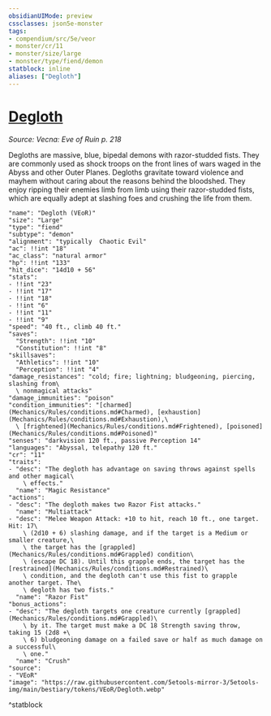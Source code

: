 ```yaml
---
obsidianUIMode: preview
cssclasses: json5e-monster
tags:
- compendium/src/5e/veor
- monster/cr/11
- monster/size/large
- monster/type/fiend/demon
statblock: inline
aliases: ["Degloth"]
---
```

# [Degloth](Mechanics\bestiary\fiend/degloth-veor.md)
*Source: Vecna: Eve of Ruin p. 218*  

Degloths are massive, blue, bipedal demons with razor-studded fists. They are commonly used as shock troops on the front lines of wars waged in the Abyss and other Outer Planes. Degloths gravitate toward violence and mayhem without caring about the reasons behind the bloodshed. They enjoy ripping their enemies limb from limb using their razor-studded fists, which are equally adept at slashing foes and crushing the life from them.

```statblock
"name": "Degloth (VEoR)"
"size": "Large"
"type": "fiend"
"subtype": "demon"
"alignment": "typically  Chaotic Evil"
"ac": !!int "18"
"ac_class": "natural armor"
"hp": !!int "133"
"hit_dice": "14d10 + 56"
"stats":
- !!int "23"
- !!int "17"
- !!int "18"
- !!int "6"
- !!int "11"
- !!int "9"
"speed": "40 ft., climb 40 ft."
"saves":
  "Strength": !!int "10"
  "Constitution": !!int "8"
"skillsaves":
  "Athletics": !!int "10"
  "Perception": !!int "4"
"damage_resistances": "cold; fire; lightning; bludgeoning, piercing, slashing from\
  \ nonmagical attacks"
"damage_immunities": "poison"
"condition_immunities": "[charmed](Mechanics/Rules/conditions.md#Charmed), [exhaustion](Mechanics/Rules/conditions.md#Exhaustion),\
  \ [frightened](Mechanics/Rules/conditions.md#Frightened), [poisoned](Mechanics/Rules/conditions.md#Poisoned)"
"senses": "darkvision 120 ft., passive Perception 14"
"languages": "Abyssal, telepathy 120 ft."
"cr": "11"
"traits":
- "desc": "The degloth has advantage on saving throws against spells and other magical\
    \ effects."
  "name": "Magic Resistance"
"actions":
- "desc": "The degloth makes two Razor Fist attacks."
  "name": "Multiattack"
- "desc": "Melee Weapon Attack: +10 to hit, reach 10 ft., one target. Hit: 17\
    \ (2d10 + 6) slashing damage, and if the target is a Medium or smaller creature,\
    \ the target has the [grappled](Mechanics/Rules/conditions.md#Grappled) condition\
    \ (escape DC 18). Until this grapple ends, the target has the [restrained](Mechanics/Rules/conditions.md#Restrained)\
    \ condition, and the degloth can't use this fist to grapple another target. The\
    \ degloth has two fists."
  "name": "Razor Fist"
"bonus_actions":
- "desc": "The degloth targets one creature currently [grappled](Mechanics/Rules/conditions.md#Grappled)\
    \ by it. The target must make a DC 18 Strength saving throw, taking 15 (2d8 +\
    \ 6) bludgeoning damage on a failed save or half as much damage on a successful\
    \ one."
  "name": "Crush"
"source":
- "VEoR"
"image": "https://raw.githubusercontent.com/5etools-mirror-3/5etools-img/main/bestiary/tokens/VEoR/Degloth.webp"
```
^statblock